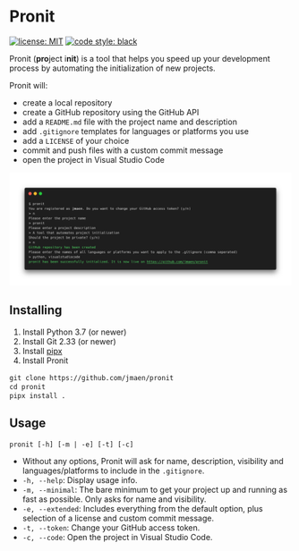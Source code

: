 # Pronit
[![license: MIT](https://img.shields.io/badge/license-MIT-blue.svg)](https://github.com/jmaen/pronit/blob/master/LICENSE)
[![code style: black](https://img.shields.io/badge/code%20style-black-black.svg)](https://github.com/psf/black)

Pronit (**pro**ject i**nit**) is a tool that helps you speed up your development process by automating the initialization of new projects.

Pronit will:
- create a local repository
- create a GitHub repository using the GitHub API
- add a `README.md` file with the project name and description
- add `.gitignore` templates for languages or platforms you use
- add a `LICENSE` of your choice
- commit and push files with a custom commit message
- open the project in Visual Studio Code

![Demo](assets/demo.png)

## Installing
1. Install Python 3.7 (or newer)
2. Install Git 2.33 (or newer)
3. Install [pipx](https://github.com/pypa/pipx#install-pipx)
4. Install Pronit
```
git clone https://github.com/jmaen/pronit
cd pronit
pipx install .
```

## Usage
```
pronit [-h] [-m | -e] [-t] [-c]
```

- Without any options, Pronit will ask for name, description, visibility and languages/platforms to include in the `.gitignore`.
- `-h, --help`:
Display usage info.
- `-m, --minimal`:
The bare minimum to get your project up and running as fast as possible. Only asks for name and visibility.
- `-e, --extended`:
Includes everything from the default option, plus selection of a license and custom commit message.
- `-t, --token`:
Change your GitHub access token.
- `-c, --code`:
Open the project in Visual Studio Code.
